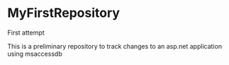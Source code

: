# MyFirstRepository
First attempt

This is a preliminary repository to track changes to an asp.net application using msaccessdb
